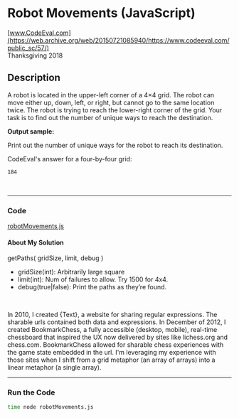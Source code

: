 # Robot Movements (JavaScript)<br />
[www.CodeEval.com](https://web.archive.org/web/20150721085940/https://www.codeeval.com/public_sc/57/)<br />
Thanksgiving 2018

## Description

A robot is located in the upper-left corner of a 4×4 grid. The robot can move either up, down, left, or right, but cannot go to the same location twice. The robot is trying to reach the lower-right corner of the grid. Your task is to find out the number of unique ways to reach the destination.

**Output sample:**

Print out the number of unique ways for the robot to reach its destination.

CodeEval's answer for a four-by-four grid:<br/>
```sh
184
```

<br />

---
### Code

[robotMovements.js](https://github.com/wrightben/codeeval/blob/master/code/robotMovements.js)

#### About My Solution

getPaths( gridSize, limit, debug )
		
* gridSize(int): Arbitrarily large square
* limit(int): Num of failures to allow. Try 1500 for 4x4.
* debug(true|false): Print the paths as they’re found.

<br />

In 2010, I created {Text}, a website for sharing regular expressions. The sharable urls contained both data and expressions. In December of 2012, I created BookmarkChess, a fully accessible (desktop, mobile), real-time chessboard that inspired the UX now delivered by sites like lichess.org and chess.com. BookmarkChess allowed for sharable chess experiences with the game state embedded in the url. I'm leveraging my experience with those sites when I shift from a grid metaphor (an array of arrays) into a linear metaphor (a single array).



---
### Run the Code
```sh
time node robotMovements.js
```